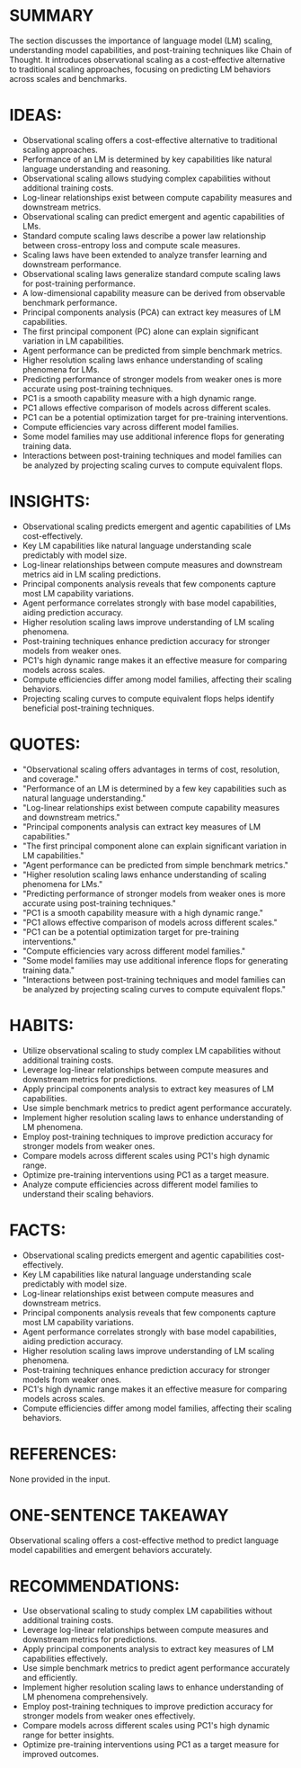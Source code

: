 # SUMMARY
The section discusses the importance of language model (LM) scaling, understanding model capabilities, and post-training techniques like Chain of Thought. It introduces observational scaling as a cost-effective alternative to traditional scaling approaches, focusing on predicting LM behaviors across scales and benchmarks.

# IDEAS:
- Observational scaling offers a cost-effective alternative to traditional scaling approaches.
- Performance of an LM is determined by key capabilities like natural language understanding and reasoning.
- Observational scaling allows studying complex capabilities without additional training costs.
- Log-linear relationships exist between compute capability measures and downstream metrics.
- Observational scaling can predict emergent and agentic capabilities of LMs.
- Standard compute scaling laws describe a power law relationship between cross-entropy loss and compute scale measures.
- Scaling laws have been extended to analyze transfer learning and downstream performance.
- Observational scaling laws generalize standard compute scaling laws for post-training performance.
- A low-dimensional capability measure can be derived from observable benchmark performance.
- Principal components analysis (PCA) can extract key measures of LM capabilities.
- The first principal component (PC) alone can explain significant variation in LM capabilities.
- Agent performance can be predicted from simple benchmark metrics.
- Higher resolution scaling laws enhance understanding of scaling phenomena for LMs.
- Predicting performance of stronger models from weaker ones is more accurate using post-training techniques.
- PC1 is a smooth capability measure with a high dynamic range.
- PC1 allows effective comparison of models across different scales.
- PC1 can be a potential optimization target for pre-training interventions.
- Compute efficiencies vary across different model families.
- Some model families may use additional inference flops for generating training data.
- Interactions between post-training techniques and model families can be analyzed by projecting scaling curves to compute equivalent flops.

# INSIGHTS:
- Observational scaling predicts emergent and agentic capabilities of LMs cost-effectively.
- Key LM capabilities like natural language understanding scale predictably with model size.
- Log-linear relationships between compute measures and downstream metrics aid in LM scaling predictions.
- Principal components analysis reveals that few components capture most LM capability variations.
- Agent performance correlates strongly with base model capabilities, aiding prediction accuracy.
- Higher resolution scaling laws improve understanding of LM scaling phenomena.
- Post-training techniques enhance prediction accuracy for stronger models from weaker ones.
- PC1's high dynamic range makes it an effective measure for comparing models across scales.
- Compute efficiencies differ among model families, affecting their scaling behaviors.
- Projecting scaling curves to compute equivalent flops helps identify beneficial post-training techniques.

# QUOTES:
- "Observational scaling offers advantages in terms of cost, resolution, and coverage."
- "Performance of an LM is determined by a few key capabilities such as natural language understanding."
- "Log-linear relationships exist between compute capability measures and downstream metrics."
- "Principal components analysis can extract key measures of LM capabilities."
- "The first principal component alone can explain significant variation in LM capabilities."
- "Agent performance can be predicted from simple benchmark metrics."
- "Higher resolution scaling laws enhance understanding of scaling phenomena for LMs."
- "Predicting performance of stronger models from weaker ones is more accurate using post-training techniques."
- "PC1 is a smooth capability measure with a high dynamic range."
- "PC1 allows effective comparison of models across different scales."
- "PC1 can be a potential optimization target for pre-training interventions."
- "Compute efficiencies vary across different model families."
- "Some model families may use additional inference flops for generating training data."
- "Interactions between post-training techniques and model families can be analyzed by projecting scaling curves to compute equivalent flops."

# HABITS:
- Utilize observational scaling to study complex LM capabilities without additional training costs.
- Leverage log-linear relationships between compute measures and downstream metrics for predictions.
- Apply principal components analysis to extract key measures of LM capabilities.
- Use simple benchmark metrics to predict agent performance accurately.
- Implement higher resolution scaling laws to enhance understanding of LM phenomena.
- Employ post-training techniques to improve prediction accuracy for stronger models from weaker ones.
- Compare models across different scales using PC1's high dynamic range.
- Optimize pre-training interventions using PC1 as a target measure.
- Analyze compute efficiencies across different model families to understand their scaling behaviors.

# FACTS:
- Observational scaling predicts emergent and agentic capabilities cost-effectively.
- Key LM capabilities like natural language understanding scale predictably with model size.
- Log-linear relationships exist between compute measures and downstream metrics.
- Principal components analysis reveals that few components capture most LM capability variations.
- Agent performance correlates strongly with base model capabilities, aiding prediction accuracy.
- Higher resolution scaling laws improve understanding of LM scaling phenomena.
- Post-training techniques enhance prediction accuracy for stronger models from weaker ones.
- PC1's high dynamic range makes it an effective measure for comparing models across scales.
- Compute efficiencies differ among model families, affecting their scaling behaviors.

# REFERENCES:
None provided in the input.

# ONE-SENTENCE TAKEAWAY
Observational scaling offers a cost-effective method to predict language model capabilities and emergent behaviors accurately.

# RECOMMENDATIONS:
- Use observational scaling to study complex LM capabilities without additional training costs.
- Leverage log-linear relationships between compute measures and downstream metrics for predictions.
- Apply principal components analysis to extract key measures of LM capabilities effectively.
- Use simple benchmark metrics to predict agent performance accurately and efficiently.
- Implement higher resolution scaling laws to enhance understanding of LM phenomena comprehensively.
- Employ post-training techniques to improve prediction accuracy for stronger models from weaker ones effectively.
- Compare models across different scales using PC1's high dynamic range for better insights.
- Optimize pre-training interventions using PC1 as a target measure for improved outcomes.